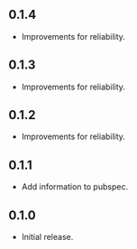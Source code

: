 ## 0.1.4 
* Improvements for reliability.

## 0.1.3
* Improvements for reliability.

## 0.1.2
* Improvements for reliability.

## 0.1.1
* Add information to pubspec.

## 0.1.0
* Initial release.
